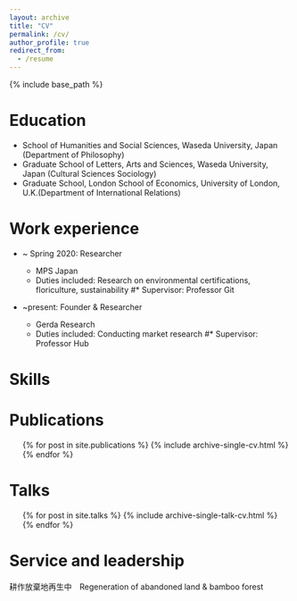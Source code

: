 ```yaml
---
layout: archive
title: "CV"
permalink: /cv/
author_profile: true
redirect_from:
  - /resume
---
```


{% include base_path %}

Education
======
* School of Humanities and Social Sciences, Waseda University, Japan (Department of Philosophy) 
* Graduate School of Letters, Arts and Sciences, Waseda University, Japan (Cultural Sciences Sociology)
* Graduate School, London School of Economics, University of London, U.K.(Department of International Relations)  

Work experience
======
* ~ Spring 2020: Researcher
  * MPS Japan
  * Duties included: Research on environmental certifications, floriculture, sustainability
  #* Supervisor: Professor Git

* ~present: Founder & Researcher
  * Gerda Research
  * Duties included: Conducting market research
  #* Supervisor: Professor Hub
  
Skills
======


Publications
======
  <ul>{% for post in site.publications %}
    {% include archive-single-cv.html %}
  {% endfor %}</ul>
  
Talks
======
  <ul>{% for post in site.talks %}
    {% include archive-single-talk-cv.html %}
  {% endfor %}</ul>
  
Service and leadership
======
耕作放棄地再生中　Regeneration of abandoned land & bamboo forest
